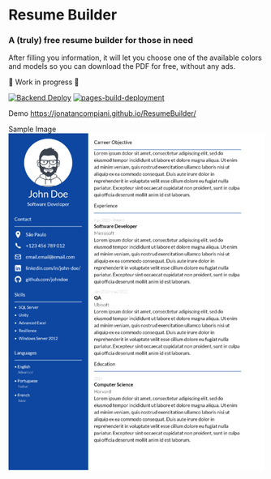 # Resume Builder

### A (truly) free resume builder for those in need

After filling you information, it will let you choose one of the available colors and models so you can download the PDF for free, without any ads.

:construction: Work in progress :construction:

[![Backend Deploy](https://github.com/jonatancompiani/ResumeBuilder/actions/workflows/azure-webapps-dotnet-core.yml/badge.svg)](https://github.com/jonatancompiani/ResumeBuilder/actions/workflows/azure-webapps-dotnet-core.yml)
[![pages-build-deployment](https://github.com/jonatancompiani/ResumeBuilder/actions/workflows/pages/pages-build-deployment/badge.svg?branch=master)](https://github.com/jonatancompiani/ResumeBuilder/actions/workflows/pages/pages-build-deployment)

Demo
https://jonatancompiani.github.io/ResumeBuilder/

Sample Image
![Example](Docs/john-doe-resume.png)



